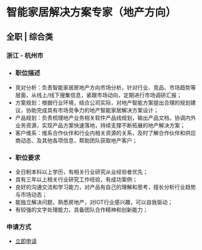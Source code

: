 
# 智能家居解决方案专家（地产方向）
## 全职  |  综合类
### 浙江 - 杭州市

- ### 职位描述
- 竞对分析：负责智能家居房地产方向市场分析，针对行业、竞品、市场趋势等层面，从线上/线下搜集信息，紧跟市场动向，定期进行市场调研汇报；
- 方案规划：根据行业环境，结合公司实际，对地产智能方案提出合理的规划建议，协助完成具有市场竞争力的地产智能家居解决方案设计；
- 产品规划：负责梳理地产业务相关软件产品线规划，输出产品文档，协调内外业务资源，实现产品方案快速落地，持续支撑不断拓展的地产解决方案；
- 客户维系：维系合作伙伴和行业内相关资源的关系，及时了解合作伙伴和供应商动态、及其他各项信息，帮助团队获取地产客户；
- ### 职位要求
- 全日制本科以上学历，有相关行业研究从业经验者优先；
- 具有三年以上相关行业研究工作经验，有成功案例；
- 良好的沟通交流和学习能力，对产品有自己的理解和思考，擅长分析行业趋势与市场动态；
- 能独立解决问题，熟悉房地产，对IOT行业感兴趣，可以自我驱动；
- 有较强的文字处理能力，具备团队合作精神和创新能力；
### 申请方式
- <a href="mailto:hr@tuya.com?subject=求职简历-智能家居解决方案专家（地产方向）-来自GitHub">立即申请</a>